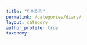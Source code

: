 ```yaml
---
title: "다이어리"
permalink: /categories/diary/
layout: category
author_profile: true
taxonomy: 
---
```


